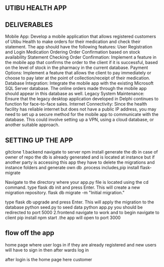 ## UTIBU HEALTH APP


## DELIVERABLES
Mobile App: Develop a mobile application that allows registered customers of Utibu Health to make orders for their medication and check their statement. The app should have the following features:
User Registration and Login
Medication Ordering
Order Confirmation based on stock availability
Statement Checking
Order Confirmation: Implement a feature in the mobile app that confirms the order to the client if it is successful, based on the level of stock in the pharmacy in the current database.
Payment Options: Implement a feature that allows the client to pay immediately or choose to pay later at the point of collection/receipt of their medication.
Database Integration: Integrate the mobile app with the existing Microsoft SQL Server database. The online orders made through the mobile app should appear in this database as well.
Legacy System Maintenance: Ensure that the legacy desktop application developed in Delphi continues to function for face-to-face sales.
Internet Connectivity: Since the health facility has reliable internet but does not have a public IP address, you may need to set up a secure method for the mobile app to communicate with the database. This could involve setting up a VPN, using a cloud database, or another suitable approach.

## SETTING UP THE APP
gitclone
1.backend 
navigate to server
npm install
generate the db 
in case of owner of repo the db is already generated and is located at instance
but if another party is accessing this app they have to delete the migrations and instance folders and generate own db .process includes,pip install flask-migrate

Navigate to the directory where your app.py file is located using the cd command.
type flask db init and press Enter. This will create a new migration repository.
flask db migrate -m "Initial migration."

 type flask db upgrade and press Enter. This will apply the migration to the database
 python seed.py to seed data
 python app.py you should be redirected to port 5000 
2.frontend
navigate to work and to begin navigate to client
pip install
npm start .the app will open to port 3000

## flow off the app
home page where user logs in if they are already registered and new users will have to sign in then after wards log in

after login is the home page 
here customer 